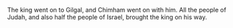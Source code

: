 The king went on to Gilgal, and Chimham went on with him. All the people of Judah, and also half the people of Israel, brought the king on his way.
